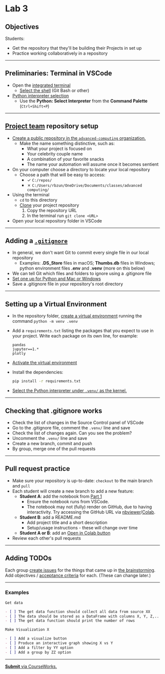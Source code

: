 # Lab 3

## Objectives

Students:

- Get the repository that they'll be building their Projects in set up
- Practice working collaboratively in a repository

---

## Preliminaries: Terminal in VSCode

- Open the [integrated terminal](https://code.visualstudio.com/docs/terminal/getting-started)
  - [Select the shell](https://code.visualstudio.com/docs/terminal/getting-started#_run-commands-in-another-shell) (Git Bash or other)
- [Python interpreter selection](https://code.visualstudio.com/docs/python/environments#_working-with-python-interpreters)
  - Use the **Python: Select Interpreter** from the **Command Palette** (`Ctrl+Shift+P`)

---

## [Project team](../docs/project_teams.csv) repository setup

- [Create a public repository in the `advanced-computing` organization.](https://github.com/new?owner=advanced-computing&visibility=public)
  - Make the name something distinctive, such as:
    - What your project is focused on
    - Your celebrity couple name
    - A combination of your favorite snacks
    - The name your automation will assume once it becomes sentient
- On your computer choose a directory to locate your local repository
  - Choose a path that will be easy to access:
    - &check; `C:/repos/`
    - &cross; `C:/Users/rbzun/OneDrive/Documents/classes/advanced computing/`
- Using the terminal
  - `cd` to this directory
  - [Clone](https://docs.github.com/en/repositories/creating-and-managing-repositories/cloning-a-repository) your project repository
    1. Copy the repository URL
    1. In the terminal run `git clone <URL>`
- Open your local repository folder in VSCode

---

## Adding a [`.gitignore`](https://docs.github.com/en/get-started/getting-started-with-git/ignoring-files#configuring-ignored-files-for-a-single-repository)

- In general, we don't want Git to commit every single file in our local repository
  - Examples: **.DS_Store** files in macOS; **Thumbs.db** files in Windows; python environment files **.env** and **.venv** (more on this below)
- We can tell Git which files and folders to ignore using a .gitignore file
- [Set one up for Python and Mac or Windows](https://www.toptal.com/developers/gitignore?templates=macos,python)
- Save a .gitignore file in your repository's root directory

---

## Setting up a Virtual Environment

- In the repository folder, [create a virtual environment](https://docs.python.org/3/library/venv.html#creating-virtual-environments) running the command `python -m venv .venv`
- Add a `requirements.txt` listing the packages that you expect to use in your project. Write each package on its own line, for example:

  ```
  pandas
  jupyter==1.*
  plotly
  ```

- [Activate the virtual environment](https://docs.python.org/3/library/venv.html#how-venvs-work)
- Install the dependencies:

  ```sh
  pip install -r requirements.txt
  ```

- [Select the Python interpreter under `.venv/` as the kernel.](https://code.visualstudio.com/docs/datascience/jupyter-kernel-management)

---

## Checking that .gitignore works

- Check the list of changes in the Source Control panel of VSCode
- Go to the .gitignore file, comment the `.venv/` line and save
- Check the list of changes again. Can you see the problem?
- Uncomment the `.venv/` line and save
- Create a new branch, commit and push
- By group, merge one of the pull requests

---

## Pull request practice

- Make sure your repository is up-to-date: `checkout` to the main branch and `pull`
- Each student will create a new branch to add a new feature:
  - **Student A**: add the notebook from [Part 1](../docs/project.md#part-1)
    - Ensure the notebook runs from VSCode.
    - The notebook may not (fully) render on GitHub, due to having interactivity. Try accessing the GitHub URL via [nbviewer](https://nbviewer.org/)/[Colab](https://colab.research.google.com/).
  - **Student B**: add a README.md
    - Add project title and a short description
    - Setup/usage instructions - these will change over time
  - **Student A or B**: add an [Open in Colab button](https://openincolab.com/)
- Review each other's pull requests

---

## Adding TODOs

Each group [create issues](https://docs.github.com/en/issues/tracking-your-work-with-issues/configuring-issues/quickstart) for the things that came up in [the brainstorming](../lectures/lecture_02.md#the-project). Add objectives / [acceptance criteria](https://www.atlassian.com/work-management/project-management/acceptance-criteria) for each. (These can change later.)

---

### Examples

```markdown
Get data

- [ ] The get data function should collect all data from source XX
- [ ] The data should be stored as a DataFrame with columns X, Y, Z,...
- [ ] The get data function should print the number of rows
```

```markdown
Make Visualization X

- [ ] Add a visualize button
- [ ] Produce an interactive graph showing X vs Y
- [ ] Add a filter by YY option
- [ ] Add a group by ZZ option
```

---

[**Submit** via CourseWorks.](https://courseworks2.columbia.edu/courses/210480/assignments)

